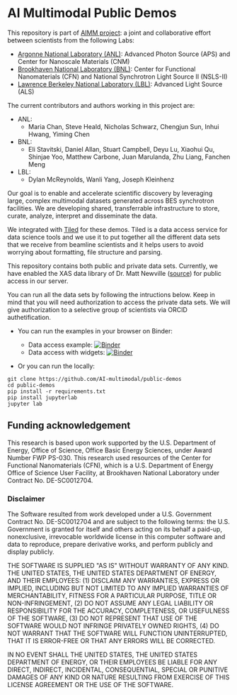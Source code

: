 # AI Multimodal Public Demos

This repository is part of [AIMM project](https://github.com/AI-multimodal): a joint and collaborative effort between scientists from the following Labs:
- [Argonne National Laboratory (ANL)](https://www.anl.gov/): Advanced Photon Source (APS) and Center for Nanoscale Materials (CNM)
- [Brookhaven National Laboratory (BNL)](https://www.bnl.gov/): Center for Functional Nanomaterials (CFN) and National Synchrotron Light Source II (NSLS-II)
- [Lawrence Berkeley National Laboratory (LBL)](https://www.lbl.gov/): Advanced Light Source (ALS)

The current contributors and authors working in this project are:
- ANL:
  - Maria Chan, Steve Heald, Nicholas Schwarz, Chengjun Sun, Inhui Hwang, Yiming Chen
- BNL:
  - Eli Stavitski, Daniel Allan, Stuart Campbell, Deyu Lu, Xiaohui Qu, Shinjae Yoo, Matthew Carbone, Juan Marulanda, Zhu Liang, Fanchen Meng
- LBL:
  - Dylan McReynolds, Wanli Yang, Joseph Kleinhenz

<!-- Our goal is to create database for XAS data that can be used by scientist from beamlines at different Synchrtron Light Sources around the world. They will be able to use this database as a platform to share and use data to improve their research. -->
Our goal is to enable and accelerate scientific discovery by leveraging large, complex multimodal datasets generated across BES synchrotron facilities. We are developing shared, transferrable infrastructure to store, curate, analyze, interpret and disseminate the data.

We integrated with [Tiled](https://blueskyproject.io/tiled/) for these demos. Tiled is a data access service for data science tools and we use it to put together all the different data sets that we receive from beamline scientists and it helps users to avoid worrying about formatting, file structure and parsing.

<!-- Currently, we have integrated data sets provided by beamline scientist from Argonne National Laboratory (ANL), Brookhaven National Laboratory (BNL) and Lawrence Berkeley National Laboratory (LBL). Some of these scientists are: Dr. Maria Chen (ANL), Dr. Wanli Yang (LBL), Dr. Chengjun Sun (ANL), Dr. Eli Stavitski (BNL), Dr. Steve Heald (ANL). We also received a letter of support from Dr. Matt Newville from University of Chicago -->

This repository contains both public and private data sets. Currently, we have enabled the XAS data library of Dr. Matt Newville ([source](https://github.com/XraySpectroscopy/XASDataLibrary)) for public access in our server. 

You can run all the data sets by following the intructions below. Keep in mind that you will need authorization to access the private data sets. We will give authorization to a selective group of scientists via ORCID authetification.

- You can run the examples in your browser on Binder:

  - Data access example: [![Binder](https://mybinder.org/badge_logo.svg)](https://mybinder.org/v2/gh/AI-multimodal/public-demos/HEAD?labpath=data-access.ipynb)
  - Data access with widgets: [![Binder](https://mybinder.org/badge_logo.svg)](https://mybinder.org/v2/gh/AI-multimodal/public-demos/HEAD?labpath=aimm-server-data-access.ipynb)
  <!-- - Write arrays and dataframes: [![Binder](https://mybinder.org/badge_logo.svg)](https://mybinder.org/v2/gh/AI-multimodal/public-demos/HEAD?labpath=array-dataframe-writer.ipynb)-->

- Or you can run the locally:

```
git clone https://github.com/AI-multimodal/public-demos
cd public-demos
pip install -r requirements.txt
pip install jupyterlab
jupyter lab
```


## Funding acknowledgement

This research is based upon work supported by the U.S. Department of Energy, Office of Science, Office Basic Energy Sciences, under Award Number FWP PS-030. This research used resources of the Center for Functional Nanomaterials (CFN), which is a U.S. Department of Energy Office of Science User Facility, at Brookhaven National Laboratory under Contract No. DE-SC0012704.

### Disclaimer

The Software resulted from work developed under a U.S. Government Contract No. DE-SC0012704 and are subject to the following terms: the U.S. Government is granted for itself and others acting on its behalf a paid-up, nonexclusive, irrevocable worldwide license in this computer software and data to reproduce, prepare derivative works, and perform publicly and display publicly.

THE SOFTWARE IS SUPPLIED "AS IS" WITHOUT WARRANTY OF ANY KIND. THE UNITED STATES, THE UNITED STATES DEPARTMENT OF ENERGY, AND THEIR EMPLOYEES: (1) DISCLAIM ANY WARRANTIES, EXPRESS OR IMPLIED, INCLUDING BUT NOT LIMITED TO ANY IMPLIED WARRANTIES OF MERCHANTABILITY, FITNESS FOR A PARTICULAR PURPOSE, TITLE OR NON-INFRINGEMENT, (2) DO NOT ASSUME ANY LEGAL LIABILITY OR RESPONSIBILITY FOR THE ACCURACY, COMPLETENESS, OR USEFULNESS OF THE SOFTWARE, (3) DO NOT REPRESENT THAT USE OF THE SOFTWARE WOULD NOT INFRINGE PRIVATELY OWNED RIGHTS, (4) DO NOT WARRANT THAT THE SOFTWARE WILL FUNCTION UNINTERRUPTED, THAT IT IS ERROR-FREE OR THAT ANY ERRORS WILL BE CORRECTED.

IN NO EVENT SHALL THE UNITED STATES, THE UNITED STATES DEPARTMENT OF ENERGY, OR THEIR EMPLOYEES BE LIABLE FOR ANY DIRECT, INDIRECT, INCIDENTAL, CONSEQUENTIAL, SPECIAL OR PUNITIVE DAMAGES OF ANY KIND OR NATURE RESULTING FROM EXERCISE OF THIS LICENSE AGREEMENT OR THE USE OF THE SOFTWARE.

